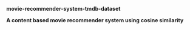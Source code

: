 **movie-recommender-system-tmdb-dataset**

**A content based movie recommender system using cosine similarity**
